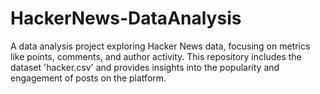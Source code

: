 # HackerNews-DataAnalysis
A data analysis project exploring Hacker News data, focusing on metrics like points, comments, and author activity. This repository includes the dataset 'hacker.csv' and provides insights into the popularity and engagement of posts on the platform.
